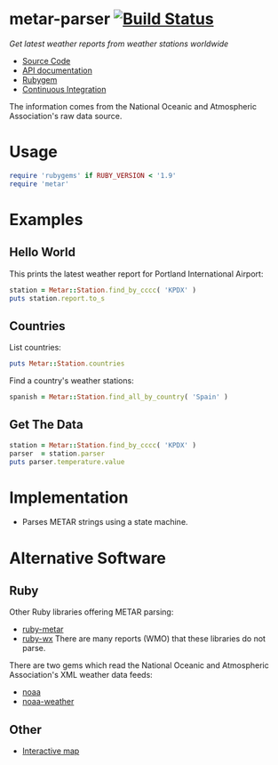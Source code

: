 metar-parser [![Build Status](https://secure.travis-ci.org/joeyates/metar-parser.png)][Continuous Integration]
============

*Get latest weather reports from weather stations worldwide*

  * [Source Code]
  * [API documentation]
  * [Rubygem]
  * [Continuous Integration]

[Source Code]: https://github.com/joeyates/metar-parser "Source code at GitHub"
[API documentation]: http://rubydoc.info/gems/metar-parser/frames "RDoc API Documentation at Rubydoc.info"
[Rubygem]: http://rubygems.org/gems/metar-parser "Ruby gem at rubygems.org"
[Continuous Integration]: http://travis-ci.org/joeyates/metar-parser "Build status by Travis-CI"

The information comes from the National Oceanic and Atmospheric Association's raw data source.

Usage
=====

```ruby
require 'rubygems' if RUBY_VERSION < '1.9'
require 'metar'
```

Examples
========

Hello World
-----------

This prints the latest weather report for Portland International Airport:

```ruby
station = Metar::Station.find_by_cccc( 'KPDX' )
puts station.report.to_s
```

Countries
---------

List countries:

```ruby
puts Metar::Station.countries
```

Find a country's weather stations:

```ruby
spanish = Metar::Station.find_all_by_country( 'Spain' )
```

Get The Data
------------
```ruby
station = Metar::Station.find_by_cccc( 'KPDX' )
parser  = station.parser
puts parser.temperature.value
```

Implementation
==============

* Parses METAR strings using a state machine.

Alternative Software
====================

Ruby
----

Other Ruby libraries offering METAR parsing:
* [ruby-metar]
* [ruby-wx]
There are many reports (WMO) that these libraries do not parse.

[ruby-metar]: http://github.com/brandonh/ruby-metar
[ruby-wx]: http://hans.fugal.net/src/ruby-wx/doc/

There are two gems which read the National Oceanic and Atmospheric Association's XML weather data feeds:
* [noaa]
* [noaa-weather]

[noaa]: http://github.com/outoftime/noaa
[noaa-weather]: http://rubygems.org/gems/noaa-weather "Ruby interface to NOAA SOAP interface"

Other
-----

* [Interactive map]

[Interactive map]: http://www.spatiality.at/metarr/frontend/

